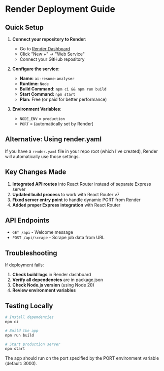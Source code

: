 # Render Deployment Guide

## Quick Setup

1. **Connect your repository to Render:**
   - Go to [Render Dashboard](https://dashboard.render.com/)
   - Click "New +" → "Web Service"
   - Connect your GitHub repository

2. **Configure the service:**
   - **Name:** `ai-resume-analyser`
   - **Runtime:** `Node`
   - **Build Command:** `npm ci && npm run build`
   - **Start Command:** `npm start`
   - **Plan:** Free (or paid for better performance)

3. **Environment Variables:**
   - `NODE_ENV` = `production`
   - `PORT` = (automatically set by Render)

## Alternative: Using render.yaml

If you have a `render.yaml` file in your repo root (which I've created), Render will automatically use those settings.

## Key Changes Made

1. **Integrated API routes** into React Router instead of separate Express server
2. **Updated build process** to work with React Router v7
3. **Fixed server entry point** to handle dynamic PORT from Render
4. **Added proper Express integration** with React Router

## API Endpoints

- `GET /api` - Welcome message
- `POST /api/scrape` - Scrape job data from URL

## Troubleshooting

If deployment fails:

1. **Check build logs** in Render dashboard
2. **Verify all dependencies** are in package.json
3. **Check Node.js version** (using Node 20)
4. **Review environment variables**

## Testing Locally

```bash
# Install dependencies
npm ci

# Build the app
npm run build

# Start production server
npm start
```

The app should run on the port specified by the PORT environment variable (default: 3000).